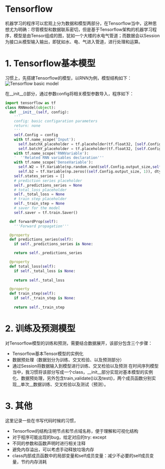 # Tensorflow

机器学习的程序可以宏观上分为数据和模型两部分，在Tensorflow当中，这种思想尤为明确：尽管模型和数据联系密切，但是基于Tensorflow架构的机器学习程序，模型是由Tensor组成的图，犹如一个大楼的水电气管道；而数据会以Session为接口从模型输入输出，即犹如水、电、气进入管道，进行处理和运算。

# 1. Tensorflow基本模型
习惯上，先搭建Tensorflow的模型，以RNN为例，模型结构如下：
![Tensorflow basic model](https://upload-images.jianshu.io/upload_images/6278050-49fecb0492cd3d30.png?imageMogr2/auto-orient/strip%7CimageView2/2/w/480)

在\_\_init\_\_()部分，通过参数config将相关模型参数导入，程序如下：
```python
import tensorflow as tf
class RNNmodel(object):
  def __init__(self, config):
    '''
    config: basic configaration parameters
    return: none
    '''
    self.Config = config
    with tf.name_scope('Input'):
      self.batchX_placeholder = tf.placeholder(tf.float32, [self.Config.input_size, self.Config.look_back], name='Input_Placeholder')
      self.batchY_placeholder = tf.placeholder(tf.float32, [self.Config.output_size, self.Config.look_back], name='Output_Placeholder')
    with tf.name_scope('RNNVariable'):
    '  ''Related RNN variables declaration'''
    with tf.name_scope('DenseVariable'):
      self.W2 = tf.Variable(np.random.rand(self.Config.output_size,self.Config.state_size), dtype=tf.float32, name='Wd')
      self.b2 = tf.Variable(np.zeros((self.Config.output_size, 1)), dtype=tf.float32, name='bd')
    self.states_series = []
    # prediction series placeholder
    self._predictions_series = None
    # total_loss placeholder
    self._total_loss = None
    # train step placeholder
    self._train_step = None
    # saver for the model
    self.saver = tf.train.Saver()

  def forwardProp(self):
    '''Forward propagation'''

  @property
  def predictions_series(self):
    if self._predictions_series is None:

    return self._predictions_series

  @property
  def total_loss(self):
    if self._total_loss is None:
    
    return self._total_loss

  @property
  def train_step(self):
    if self._train_step is None:
   
    return self._train_step

```
# 2. 训练及预测模型
对Tensorflow模型的训练和预测，需要结合数据展开，该部分包含三个步骤：

* Tensorflow基本Tensor模型的实例化
* 数据预处理（数据划分为训练、交叉检验、以及预测部分）
* 通过Session将数据输入到模型进行训练、交叉检验以及预测
在时间序列模型当中，我习惯将该部分写成一个class，\_\_init\_\_部分实现对基本模型的实例化、数据预处理，另外包含train_validate()以及test()，两个成员函数分别实现__单次__数据训练、交叉检验以及测试（预测）。

# 3. 其他
这里记录一些在书写代码时候的习惯，

+ Tensorflow的结构注明节点和节点域名称，便于理解和可视化结构
+ 对于程序可能出现的bug，给定对应的try: except
+ 不同的参数和函数声明时进行相关注释
+ 避免内存溢出，可以考虑手动释放垃圾内存
+ class内部成员函数中的局部变量和self成员变量：减少不必要的self成员变量，节约内存消耗
